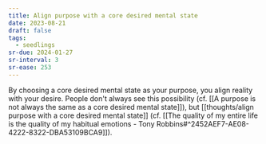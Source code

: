 ```yaml
---
title: Align purpose with a core desired mental state
date: 2023-08-21
draft: false
tags:
  - seedlings
sr-due: 2024-01-27
sr-interval: 3
sr-ease: 253
---
```

By choosing a core desired mental state as your purpose, you align reality with your desire. People don't always see this possibility (cf. [[A purpose is not always the same as a core desired mental state]]), but [[thoughts/align purpose with a core desired mental state]] (cf. [[The quality of my entire life is the quality of my habitual emotions - Tony Robbins#^2452AEF7-AE08-4222-8322-DBA53109BCA9]]).